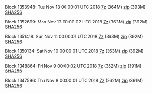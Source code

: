 Block 1353948: Tue Nov 13 00:00:01 UTC 2018 [7z](https://transfer.sh/Z6U3P/bootstrap.dat.20181113.7z) (364M) [zip](https://transfer.sh/qwBHD/bootstrap.dat.20181113.zip) (393M) [SHA256](https://transfer.sh/Byy4e/sha256.txt)

Block 1352699: Mon Nov 12 00:00:02 UTC 2018 [7z](https://transfer.sh/PAoLu/bootstrap.dat.20181112.7z) (363M) [zip](https://transfer.sh/ftgJG/bootstrap.dat.20181112.zip) (392M) [SHA256](https://transfer.sh/aytJP/sha256.txt)

Block 1351418: Sun Nov 11 00:00:01 UTC 2018 [7z](https://transfer.sh/ywGYT/bootstrap.dat.20181111.7z) (363M) [zip](https://transfer.sh/V5Wcl/bootstrap.dat.20181111.zip) (392M) [SHA256](https://transfer.sh/94s2F/sha256.txt)

Block 1350134: Sat Nov 10 00:00:01 UTC 2018 [7z](https://transfer.sh/Llys1/bootstrap.dat.20181110.7z) (363M) [zip](https://transfer.sh/hIJAb/bootstrap.dat.20181110.zip) (392M) [SHA256](https://transfer.sh/C0R72/sha256.txt)

Block 1348864: Fri Nov  9 00:00:02 UTC 2018 [7z](https://transfer.sh/Yhc4M/bootstrap.dat.20181109.7z) (362M) [zip](https://transfer.sh/bwHX5/bootstrap.dat.20181109.zip) (391M) [SHA256](https://transfer.sh/EIUcP/sha256.txt)

Block 1347596: Thu Nov  8 00:00:01 UTC 2018 [7z](https://transfer.sh/XVZ04/bootstrap.dat.20181108.7z) (362M) [zip](https://transfer.sh/NW838/bootstrap.dat.20181108.zip) (391M) [SHA256](https://transfer.sh/qRUzu/sha256.txt)
